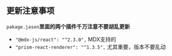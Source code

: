 ## 更新注意事项
`pakage.jason`**里面的两个插件千万注意不要胡乱更新**
- `"@mdx-js/react": "^2.3.0",` MDX支持的
- `"prism-react-renderer": "^1.3.5",` 尤其重要，版本不要乱动